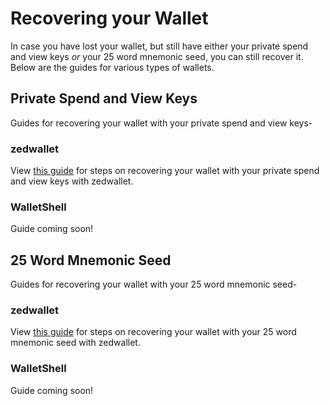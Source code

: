 # Recovering your Wallet

In case you have lost your wallet, but still have either your private spend and view keys *or* your 25 word mnemonic seed, you can still recover it. Below are the guides for various types of wallets.

## Private Spend and View Keys

Guides for recovering your wallet with your private spend and view keys-

### zedwallet

View [this guide](Using-zedwallet#private-spend-and-view-keys) for steps on recovering your wallet with your private spend and view keys with zedwallet.

### WalletShell

Guide coming soon!

<!--#### Nest Wallet<a name="keys-nest-wallet"></a>

View [this guide](Using-nest-wallet#private-view-and-spend-keys) for steps on recovering your wallet with your private view and spend keys with Nest Wallet.
-->

## 25 Word Mnemonic Seed

Guides for recovering your wallet with your 25 word mnemonic seed-

### zedwallet

View [this guide](Using-zedwallet#25-word-mnemonic-seed) for steps on recovering your wallet with your 25 word mnemonic seed with zedwallet.

### WalletShell

Guide coming soon!

<!--#### Nest Wallet<a name="25-nest-wallet"></a>

View [this guide](Using-nest-wallet#25-word-mnemonic-seed) for steps on recovering your wallet with your 25 word mnemonic seed with Nest wallet.
-->